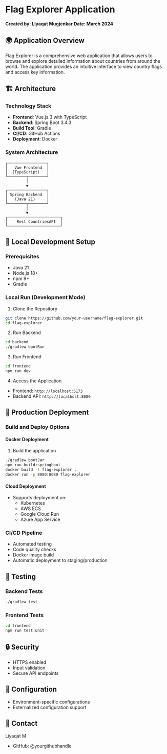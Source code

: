 # Flag Explorer Application

**Created by: Liyaqat Mugjenkar**
**Date: March 2024**

## 🌍 Application Overview

Flag Explorer is a comprehensive web application that allows users to browse and explore detailed information about countries from around the world. The application provides an intuitive interface to view country flags and access key information.

## 🏗️ Architecture

### Technology Stack
- **Frontend**: Vue.js 3 with TypeScript
- **Backend**: Spring Boot 3.4.3
- **Build Tool**: Gradle
- **CI/CD**: GitHub Actions
- **Deployment**: Docker

### System Architecture
```
┌─────────────────┐
│   Vue Frontend  │
│  (TypeScript)   │
└────────┬────────┘
         │
         ▼
┌─────────────────┐
│ Spring Backend  │
│   (Java 21)     │
└────────┬────────┘
         │
         ▼
┌───────────────────────┐
│    Rest CountriesAPI  │
└───────────────────────┘
```

## 🚀 Local Development Setup

### Prerequisites
- Java 21
- Node.js 18+
- npm 9+
- Gradle

### Local Run (Development Mode)

1. Clone the Repository
```bash
git clone https://github.com/your-username/flag-explorer.git
cd flag-explorer
```

2. Run Backend
```bash
cd backend
./gradlew bootRun
```

3. Run Frontend
```bash
cd frontend
npm run dev
```

4. Access the Application
- Frontend: `http://localhost:5173`
- Backend API: `http://localhost:8080`

## 🐳 Production Deployment

### Build and Deploy Options

#### Docker Deployment
1. Build the application
```bash
./gradlew bootJar
npm run build:springboot
docker build -t flag-explorer .
docker run -p 8080:8080 flag-explorer
```

#### Cloud Deployment
- Supports deployment on:
    - Kubernetes
    - AWS ECS
    - Google Cloud Run
    - Azure App Service

### CI/CD Pipeline
- Automated testing
- Code quality checks
- Docker image build
- Automatic deployment to staging/production

## 🧪 Testing

### Backend Tests
```bash
./gradlew test
```

### Frontend Tests
```bash
cd frontend
npm run test:unit
```

## 🔒 Security
- HTTPS enabled
- Input validation
- Secure API endpoints

## 📝 Configuration
- Environment-specific configurations
- Externalized configuration support


## 📧 Contact
Liyaqat M
- GitHub: @yourgithubhandle
